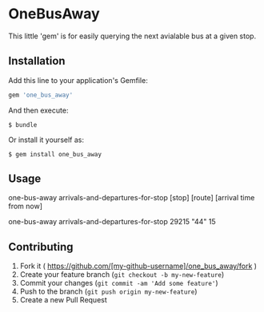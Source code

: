 # OneBusAway

This little 'gem' is for easily querying the next avialable bus at a given stop.

## Installation

Add this line to your application's Gemfile:

```ruby
gem 'one_bus_away'
```

And then execute:

    $ bundle

Or install it yourself as:

    $ gem install one_bus_away

## Usage


one-bus-away arrivals-and-departures-for-stop [stop] [route] [arrival time from now]

one-bus-away arrivals-and-departures-for-stop 29215 "44" 15
## Contributing

1. Fork it ( https://github.com/[my-github-username]/one_bus_away/fork )
2. Create your feature branch (`git checkout -b my-new-feature`)
3. Commit your changes (`git commit -am 'Add some feature'`)
4. Push to the branch (`git push origin my-new-feature`)
5. Create a new Pull Request

